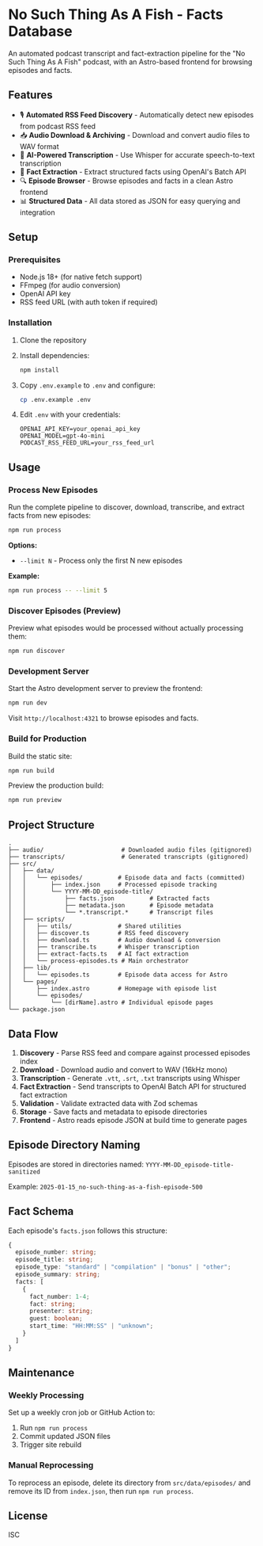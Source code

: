 # No Such Thing As A Fish - Facts Database

An automated podcast transcript and fact-extraction pipeline for the "No Such Thing As A Fish" podcast, with an Astro-based frontend for browsing episodes and facts.

## Features

- 🎙️ **Automated RSS Feed Discovery** - Automatically detect new episodes from podcast RSS feed
- 📥 **Audio Download & Archiving** - Download and convert audio files to WAV format
- 🎯 **AI-Powered Transcription** - Use Whisper for accurate speech-to-text transcription
- 🤖 **Fact Extraction** - Extract structured facts using OpenAI's Batch API
- 🔍 **Episode Browser** - Browse episodes and facts in a clean Astro frontend
- 📊 **Structured Data** - All data stored as JSON for easy querying and integration

## Setup

### Prerequisites

- Node.js 18+ (for native fetch support)
- FFmpeg (for audio conversion)
- OpenAI API key
- RSS feed URL (with auth token if required)

### Installation

1. Clone the repository
2. Install dependencies:
   ```bash
   npm install
   ```

3. Copy `.env.example` to `.env` and configure:
   ```bash
   cp .env.example .env
   ```

4. Edit `.env` with your credentials:
   ```env
   OPENAI_API_KEY=your_openai_api_key
   OPENAI_MODEL=gpt-4o-mini
   PODCAST_RSS_FEED_URL=your_rss_feed_url
   ```

## Usage

### Process New Episodes

Run the complete pipeline to discover, download, transcribe, and extract facts from new episodes:

```bash
npm run process
```

**Options:**
- `--limit N` - Process only the first N new episodes

**Example:**
```bash
npm run process -- --limit 5
```

### Discover Episodes (Preview)

Preview what episodes would be processed without actually processing them:

```bash
npm run discover
```

### Development Server

Start the Astro development server to preview the frontend:

```bash
npm run dev
```

Visit `http://localhost:4321` to browse episodes and facts.

### Build for Production

Build the static site:

```bash
npm run build
```

Preview the production build:

```bash
npm run preview
```

## Project Structure

```
.
├── audio/                      # Downloaded audio files (gitignored)
├── transcripts/                # Generated transcripts (gitignored)
├── src/
│   ├── data/
│   │   └── episodes/          # Episode data and facts (committed)
│   │       ├── index.json     # Processed episode tracking
│   │       └── YYYY-MM-DD_episode-title/
│   │           ├── facts.json          # Extracted facts
│   │           ├── metadata.json       # Episode metadata
│   │           └── *.transcript.*      # Transcript files
│   ├── scripts/
│   │   ├── utils/             # Shared utilities
│   │   ├── discover.ts        # RSS feed discovery
│   │   ├── download.ts        # Audio download & conversion
│   │   ├── transcribe.ts      # Whisper transcription
│   │   ├── extract-facts.ts   # AI fact extraction
│   │   └── process-episodes.ts # Main orchestrator
│   ├── lib/
│   │   └── episodes.ts        # Episode data access for Astro
│   └── pages/
│       ├── index.astro        # Homepage with episode list
│       └── episodes/
│           └── [dirName].astro # Individual episode pages
└── package.json
```

## Data Flow

1. **Discovery** - Parse RSS feed and compare against processed episodes index
2. **Download** - Download audio and convert to WAV (16kHz mono)
3. **Transcription** - Generate `.vtt`, `.srt`, `.txt` transcripts using Whisper
4. **Fact Extraction** - Send transcripts to OpenAI Batch API for structured fact extraction
5. **Validation** - Validate extracted data with Zod schemas
6. **Storage** - Save facts and metadata to episode directories
7. **Frontend** - Astro reads episode JSON at build time to generate pages

## Episode Directory Naming

Episodes are stored in directories named: `YYYY-MM-DD_episode-title-sanitized`

Example: `2025-01-15_no-such-thing-as-a-fish-episode-500`

## Fact Schema

Each episode's `facts.json` follows this structure:

```typescript
{
  episode_number: string;
  episode_title: string;
  episode_type: "standard" | "compilation" | "bonus" | "other";
  episode_summary: string;
  facts: [
    {
      fact_number: 1-4;
      fact: string;
      presenter: string;
      guest: boolean;
      start_time: "HH:MM:SS" | "unknown";
    }
  ]
}
```

## Maintenance

### Weekly Processing

Set up a weekly cron job or GitHub Action to:
1. Run `npm run process`
2. Commit updated JSON files
3. Trigger site rebuild

### Manual Reprocessing

To reprocess an episode, delete its directory from `src/data/episodes/` and remove its ID from `index.json`, then run `npm run process`.

## License

ISC